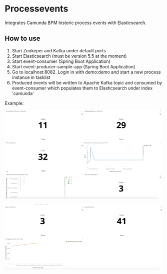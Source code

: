 # Processevents

Integrates Camunda BPM historic process events with Elasticsearch.

## How to use

1. Start Zookeper and Kafka under default ports
2. Start Elasticsearch (must be version 5.5 at the moment)
3. Start event-consumer (Spring Boot Application)
4. Start event-producer-sample-app (Spring Boot Application)
5. Go to localhost:8082. Login in with demo:demo and start a new process instance in tasklist
6. Produced events will be written to Apache Kafka topic and consumed by event-consumer which populates them to Elasticsearch under index 'camunda'

Example:

![KPIs](kpis.png)

![KPIs2](kpis2.png)

